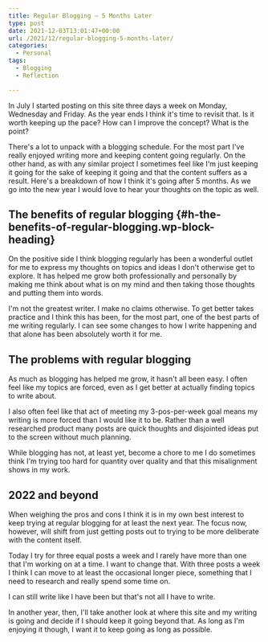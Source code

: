 ```yaml
---
title: Regular Blogging – 5 Months Later
type: post
date: 2021-12-03T13:01:47+00:00
url: /2021/12/regular-blogging-5-months-later/
categories:
  - Personal
tags:
  - Blogging
  - Reflection

---
```

In July I started posting on this site three days a week on Monday, Wednesday and Friday. As the year ends I think it's time to revisit that. Is it worth keeping up the pace? How can I improve the concept? What is the point?

There's a lot to unpack with a blogging schedule. For the most part I've really enjoyed writing more and keeping content going regularly. On the other hand, as with any similar project I sometimes feel like I'm just keeping it going for the sake of keeping it going and that the content suffers as a result. Here's a breakdown of how I think it's going after 5 months. As we go into the new year I would love to hear your thoughts on the topic as well.

## The benefits of regular blogging {#h-the-benefits-of-regular-blogging.wp-block-heading}

On the positive side I think blogging regularly has been a wonderful outlet for me to express my thoughts on topics and ideas I don't otherwise get to explore. It has helped me grow both professionally and personally by making me think about what is on my mind and then taking those thoughts and putting them into words.

I'm not the greatest writer. I make no claims otherwise. To get better takes practice and I think this has been, for the most part, one of the best parts of me writing regularly. I can see some changes to how I write happening and that alone has been absolutely worth it for me.

## The problems with regular blogging

As much as blogging has helped me grow, it hasn't all been easy. I often feel like my topics are forced, even as I get better at actually finding topics to write about.

I also often feel like that act of meeting my 3-pos-per-week goal means my writing is more forced than I would like it to be. Rather than a well researched product many posts are quick thoughts and disjointed ideas put to the screen without much planning.

While blogging has not, at least yet, become a chore to me I do sometimes think I'm trying too hard for quantity over quality and that this misalignment shows in my work.

## 2022 and beyond

When weighing the pros and cons I think it is in my own best interest to keep trying at regular blogging for at least the next year. The focus now, however, will shift from just getting posts out to trying to be more deliberate with the content itself.

Today I try for three equal posts a week and I rarely have more than one that I'm working on at a time. I want to change that. With three posts a week I think I can move to at least the occasional longer piece, something that I need to research and really spend some time on.

I can still write like I have been but that's not all I have to write.

In another year, then, I'll take another look at where this site and my writing is going and decide if I should keep it going beyond that. As long as I'm enjoying it though, I want it to keep going as long as possible.